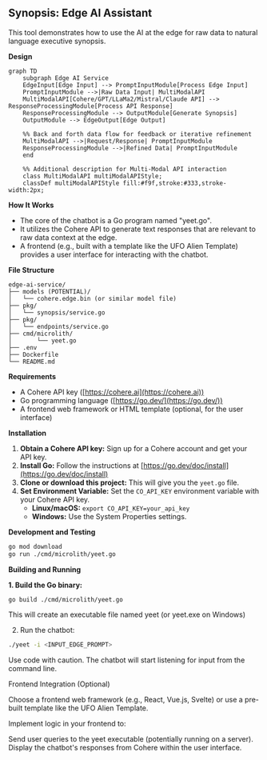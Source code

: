 ## Synopsis: Edge AI Assistant

This tool demonstrates how to use the AI at the edge for raw data to natural language executive synopsis.

**Design**
```mermaid
graph TD
    subgraph Edge AI Service
    EdgeInput[Edge Input] --> PromptInputModule[Process Edge Input]
    PromptInputModule -->|Raw Data Input| MultiModalAPI
    MultiModalAPI[Cohere/GPT/LLaMa2/Mistral/Claude API] --> ResponseProcessingModule[Process API Response]
    ResponseProcessingModule --> OutputModule[Generate Synopsis]
    OutputModule --> EdgeOutput[Edge Output]
    
    %% Back and forth data flow for feedback or iterative refinement
    MultiModalAPI -->|Request/Response| PromptInputModule
    ResponseProcessingModule -->|Refined Data| PromptInputModule
    end

    %% Additional description for Multi-Modal API interaction
    class MultiModalAPI multiModalAPIStyle;
    classDef multiModalAPIStyle fill:#f9f,stroke:#333,stroke-width:2px;
```

**How It Works**

* The core of the chatbot is a Go program named "yeet.go".
* It utilizes the Cohere API to generate text responses that are relevant to raw data context at the edge.
* A frontend (e.g., built with a template like the UFO Alien Template) provides a user interface for interacting with the chatbot.

**File Structure**
```
edge-ai-service/
├── models (POTENTIAL)/
│   └── cohere.edge.bin (or similar model file)
├── pkg/
│   └── synopsis/service.go
├── pkg/
│   └── endpoints/service.go
├── cmd/microlith/
│       └── yeet.go
├── .env
├── Dockerfile
└── README.md
```

**Requirements**

* A Cohere API key ([https://cohere.ai](https://cohere.ai))
* Go programming language ([https://go.dev/](https://go.dev/))
* A frontend web framework or HTML template (optional, for the user interface)

**Installation**

1. **Obtain a Cohere API key:** Sign up for a Cohere account and get your API key.
2. **Install Go:** Follow the instructions at [https://go.dev/doc/install](https://go.dev/doc/install)
3. **Clone or download this project:** This will give you the `yeet.go` file.
4. **Set Environment Variable:** Set the `CO_API_KEY` environment variable with your Cohere API key.
   * **Linux/macOS:** `export CO_API_KEY=your_api_key`
   * **Windows:** Use the System Properties settings.

**Development and Testing**
```bash
go mod download
go run ./cmd/microlith/yeet.go
```

**Building and Running**

**1. Build the Go binary:**
```bash
go build ./cmd/microlith/yeet.go
```

This will create an executable file named yeet (or yeet.exe on Windows)

2. Run the chatbot:

```bash
./yeet -i <INPUT_EDGE_PROMPT>
```

Use code with caution.
The chatbot will start listening for input from the command line.

Frontend Integration (Optional)

Choose a frontend web framework (e.g., React, Vue.js, Svelte) or use a pre-built template like the UFO Alien Template.

Implement logic in your frontend to:

Send user queries to the yeet executable (potentially running on a server).
Display the chatbot's responses from Cohere within the user interface.